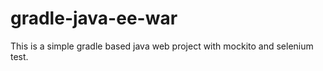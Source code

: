 # gradle-java-ee-war

This is a simple gradle based java web project with mockito and selenium test. 
